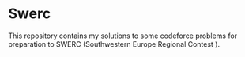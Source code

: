 # Swerc
This repository contains my solutions to some codeforce problems for preparation to SWERC (Southwestern Europe Regional Contest ).
